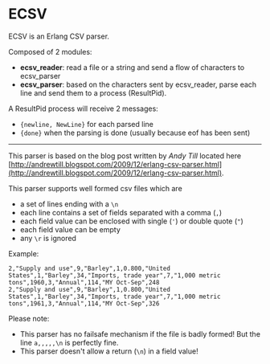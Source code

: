 ECSV
====

ECSV is an Erlang CSV parser.

Composed of 2 modules:

 - **ecsv_reader**: read a file or a string and send a flow of characters to ecsv_parser
 - **ecsv_parser**: based on the characters sent by ecsv_reader, parse each line and send them to a process (ResultPid).

A ResultPid process will receive 2 messages:

- `{newline, NewLine}` for each parsed line
- `{done}` when the parsing is done (usually because eof has been sent)

---

This parser is based on the blog post written by *Andy Till* located
here [http://andrewtill.blogspot.com/2009/12/erlang-csv-parser.html](http://andrewtill.blogspot.com/2009/12/erlang-csv-parser.html).

This parser supports well formed csv files which are

- a set of lines ending with a `\n`
- each line contains a set of fields separated with a comma (`,`)
- each field value can be enclosed with single (`'`) or double quote (`"`)
- each field value can be empty
- any `\r` is ignored

Example:

    2,"Supply and use",9,"Barley",1,0.800,"United States",1,"Barley",34,"Imports, trade year",7,"1,000 metric tons",1960,3,"Annual",114,"MY Oct-Sep",248
    2,"Supply and use",9,"Barley",1,0.800,"United States",1,"Barley",34,"Imports, trade year",7,"1,000 metric tons",1961,3,"Annual",114,"MY Oct-Sep",326

Please note:

- This parser has no failsafe mechanism if the file is badly formed!
  But the line `a,,,,,\n` is perfectly fine.
- This parser doesn't allow a return (`\n`) in a field value!

